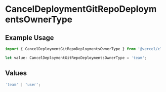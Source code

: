 # CancelDeploymentGitRepoDeploymentsOwnerType

## Example Usage

```typescript
import { CancelDeploymentGitRepoDeploymentsOwnerType } from '@vercel/client/models/operations';

let value: CancelDeploymentGitRepoDeploymentsOwnerType = 'team';
```

## Values

```typescript
'team' | 'user';
```

